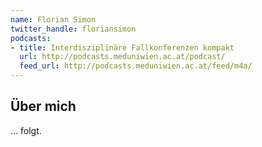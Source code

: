 ```yaml
---
name: Florian Simon
twitter_handle: floriansimon
podcasts:
- title: Interdisziplinäre Fallkonferenzen kompakt
  url: http://podcasts.meduniwien.ac.at/podcast/
  feed_url: http://podcasts.meduniwien.ac.at/feed/m4a/
---
```


## Über mich

... folgt.